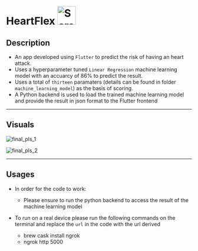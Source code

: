 # HeartFlex  <img width="50" alt="Screen Shot 2020-07-03 at 5 41 08 PM" src="https://user-images.githubusercontent.com/59619895/86521125-b6970880-be1a-11ea-8aca-8fde154e7225.png">

## Description
* An app developed using `Flutter` to predict the risk of having an heart attack.
* Uses a hyperparameter tuned `Linear Regression` machine learning model with an accuarcy of 86% to predict the result.
* Uses a total of `thirteen` paramaters (details can be found in folder `machine_learning_model`) as the basis of scoring.
* A Python backend is used to load the trained machine learning model and provide the result in json format to the Flutter frontend

---

## Visuals
![final_pls_1](https://user-images.githubusercontent.com/59619895/86520800-65851580-be16-11ea-86c8-ad58366a72ed.gif)


![final_pls_2](https://user-images.githubusercontent.com/59619895/86520831-cb719d00-be16-11ea-91c5-1c10410e2a0f.gif)

---

## Usages

* In order for the code to work:
  * Please ensure to run the python backend to access the result of the machine learning model

* To run on a real device please run the following commands on the terminal and replace the `url` in the code with the url derived
  * brew cask install ngrok
  * ngrok http 5000



